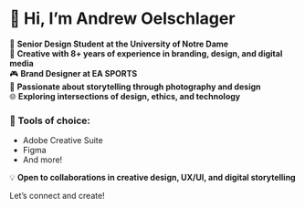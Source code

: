 # 👋 Hi, I’m Andrew Oelschlager  

📍 **Senior Design Student at the University of Notre Dame**  
🎨 **Creative with 8+ years of experience in branding, design, and digital media**  
🎮 **Brand Designer at EA SPORTS**  
📸 **Passionate about storytelling through photography and design**  
🌐 **Exploring intersections of design, ethics, and technology**  

### 🔧 Tools of choice:  
- Adobe Creative Suite  
- Figma  
- And more!  

💡 **Open to collaborations in creative design, UX/UI, and digital storytelling**  

Let’s connect and create!  

